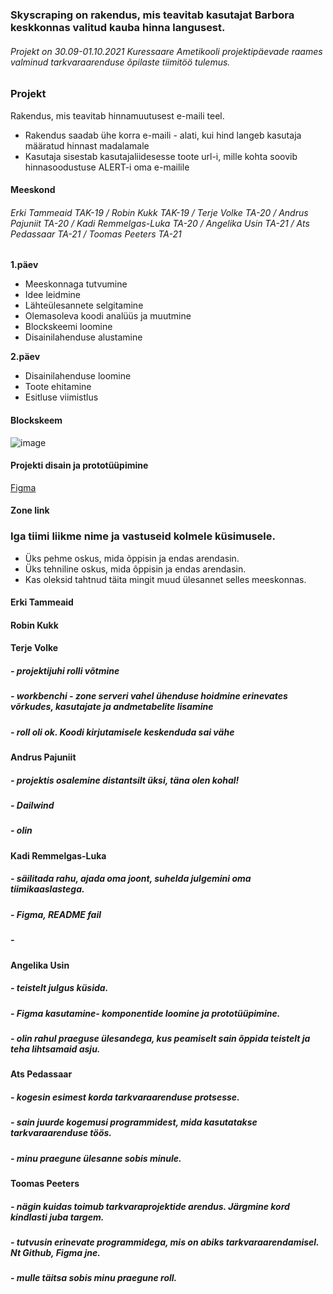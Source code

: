 ### Skyscraping on rakendus, mis teavitab kasutajat Barbora keskkonnas valitud kauba hinna langusest. 
###### Projekt on 30.09-01.10.2021 Kuressaare Ametikooli projektipäevade raames valminud tarkvaraarenduse õpilaste tiimitöö tulemus.




### Projekt
Rakendus, mis teavitab hinnamuutusest e-maili teel.


* Rakendus saadab ühe korra e-maili - alati, kui hind langeb kasutaja määratud hinnast madalamale
* Kasutaja sisestab kasutajaliidesesse toote url-i, mille kohta soovib hinnasoodustuse ALERT-i oma e-mailile

#### Meeskond
###### Erki Tammeaid TAK-19 / Robin Kukk TAK-19 / Terje Volke TA-20  / Andrus Pajuniit TA-20  / Kadi Remmelgas-Luka TA-20  / Angelika Usin TA-21  / Ats Pedassaar TA-21  / Toomas Peeters TA-21



**1.päev**
- Meeskonnaga tutvumine
- Idee leidmine
- Lähteülesannete selgitamine
- Olemasoleva koodi analüüs ja muutmine
- Blockskeemi loomine
- Disainilahenduse alustamine




**2.päev**
- Disainilahenduse loomine
- Toote ehitamine
- Esitluse viimistlus






#### Blockskeem

![image](https://user-images.githubusercontent.com/71080525/135582312-e011826d-b014-4c86-be87-0dc32ead8a0e.png)





#### Projekti disain ja prototüüpimine

[Figma](https://www.figma.com/file/dKaIY18iWwqPMSx3WX8ZJ2/Untitled?node-id=0%3A1)

#### Zone link



### Iga tiimi liikme nime ja vastuseid kolmele küsimusele.
- Üks pehme oskus, mida õppisin ja endas arendasin.
- Üks tehniline oskus, mida õppisin ja endas arendasin.
- Kas oleksid tahtnud täita mingit muud ülesannet selles meeskonnas.

#### Erki Tammeaid

#### Robin Kukk

#### Terje Volke
##### - projektijuhi rolli võtmine
##### - workbenchi - zone serveri vahel ühenduse hoidmine erinevates võrkudes, kasutajate ja andmetabelite lisamine
##### - roll oli ok. Koodi kirjutamisele keskenduda sai vähe

#### Andrus Pajuniit
##### - projektis osalemine distantsilt üksi, täna olen kohal!
##### - Dailwind 
##### - olin 

#### Kadi Remmelgas-Luka
##### - säilitada rahu, ajada oma joont, suhelda julgemini oma tiimikaaslastega.
##### - Figma, README fail
##### - 




#### Angelika Usin
##### - teistelt julgus küsida.
##### - Figma kasutamine- komponentide loomine ja prototüüpimine.
##### - olin rahul praeguse ülesandega, kus peamiselt sain õppida teistelt ja teha lihtsamaid asju.

#### Ats Pedassaar
##### - kogesin esimest korda tarkvaraarenduse protsesse.
##### - sain juurde kogemusi programmidest, mida kasutatakse tarkvaraarenduse töös.
##### - minu praegune ülesanne sobis minule.


#### Toomas Peeters
##### - nägin kuidas toimub  tarkvaraprojektide arendus. Järgmine kord kindlasti juba targem.
##### - tutvusin erinevate programmidega, mis on abiks tarkvaraarendamisel. Nt Github, Figma jne.
##### - mulle täitsa sobis minu praegune roll.









